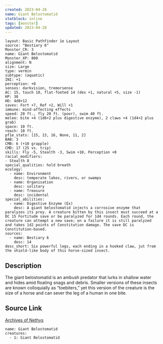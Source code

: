 ```yaml
---
created: 2023-04-28
name: Giant Belostomatid
statblock: inline
tags: [monster]
updated: 2023-04-28
---
```

```statblock
layout: Basic Pathfinder 1e Layout
source: "Bestiary 6"
Monster_CR: 3
name: Giant Belostomatid
Monster_XP: 800
alignment: N
size: Large
type: vermin
subtype: (aquatic)
INI: +1
perception: +0
senses: darkvision, tremorsense
AC: 15, touch 10, flat-footed 14 (dex +1, natural +5, size -1)
HP: 30
HD: 4d8+12
saves: Fort +7, Ref +2, Will +1
immune: mind-affecting effects
speed: 20 ft., fly 20 ft. (poor), swim 40 ft.
melee: bite +4 (1d6+2 plus digestive enzyme), 2 claws +4 (1d4+2 plus grab)
space: 10 ft.
reach: 10 ft.
pf1e_stats: [15, 13, 16, None, 11, 2]
BAB: 3
CMB: 6 (+10 grapple)
CMD: 17 (25 vs. trip)
skills: Fly -5, Stealth -3, Swim +10, Perception +0
racial_modifiers:
- Stealth 8
special_qualities: hold breath
ecology:
  - name: Environment
    desc: temperate lakes, rivers, or swamps
  - name: Organisation
    desc: solitary
  - name: Treasure
    desc: incidental
special_abilities:
  - name: Digestive Enzyme (Ex)
    desc: A giant belostomatid injects a corrosive enzyme that paralyzes its prey. A creature bitten by this insect must succeed at a DC 15 Fortitude save or be paralyzed for 1d4 rounds. Each round, the creature can attempt a new save; on a failure it is still paralyzed and takes 1d2 points of Constitution damage. The save DC is Constitution-based.
sources:
  - name: Bestiary 6
    desc: 14
desc_short: Six powerful legs, each ending in a hooked claw, jut from the shield-like body of this horse-sized insect.
```
## Description
The giant belostomatid is an ambush predator that lurks in shallow water and hides amid floating snags and debris. Smaller versions of these insects are known colloquially as “toebiters,” yet this version of the creature is the size of a horse and can sever the leg of a human in one bite.
## Source Link
[Archives of Nethys](https://aonprd.com/MonsterDisplay.aspx?ItemName=Giant%20Belostomatid)
```encounter-table
name: Giant Belostomatid
creatures:
  - 1: Giant Belostomatid
```
